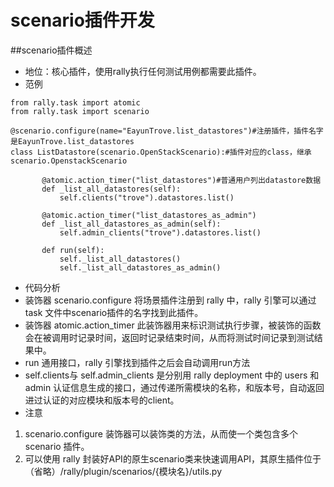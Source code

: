 # scenario插件开发
##scenario插件概述
- 地位：核心插件，使用rally执行任何测试用例都需要此插件。
- 范例
 ```
 from rally.task import atomic
 from rally.task import scenario

 @scenario.configure(name="EayunTrove.list_datastores")#注册插件，插件名字是EayunTrove.list_datastores
 class ListDatastore(scenario.OpenStackScenario):#插件对应的class，继承scenario.OpenstackScenario

        @atomic.action_timer("list_datastores")#普通用户列出datastore数据
        def _list_all_datastores(self):
            self.clients("trove").datastores.list()

        @atomic.action_timer("list_datastores_as_admin")
        def _list_all_datastores_as_admin(self):
            self.admin_clients("trove").datastores.list()

        def run(self):
            self._list_all_datastores()
            self._list_all_datastores_as_admin()
 ```
- 代码分析
 - 装饰器 scenario.configure
 将场景插件注册到 rally 中，rally 引擎可以通过 task 文件中scenario插件的名字找到此插件。
 - 装饰器 atomic.action_timer
 此装饰器用来标识测试执行步骤，被装饰的函数会在被调用时记录时间，返回时记录结束时间，从而将测试时间记录到测试结果中。
 - run 通用接口，rally 引擎找到插件之后会自动调用run方法
 - self.clients与 self.admin_clients 是分别用 rally deployment 中的 users 和 admin 认证信息生成的接口，通过传递所需模块的名称，和版本号，自动返回进过认证的对应模块和版本号的client。
- 注意
 1. scenario.configure 装饰器可以装饰类的方法，从而使一个类包含多个 scenario 插件。
 2. 可以使用 rally 封装好API的原生scenario类来快速调用API，其原生插件位于（省略）/rally/plugin/scenarios/{模块名}/utils.py
 
